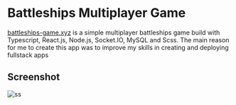
# Battleships Multiplayer Game
[battleships-game.xyz](battleships-game.xyz) is a simple multiplayer battleships game build with Typescript, React.js, Node.js, Socket.IO, MySQL and Scss.
The main reason for me to create this app was to improve my skills in creating and deploying fullstack apps  


## Screenshot

![ss](https://github.com/bdnrJ/battleships-game/assets/120583198/96dd83c1-6c62-42e8-8411-6cd36ce3bc04)

